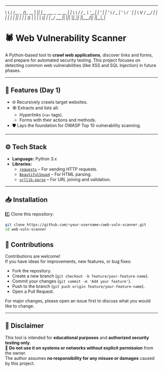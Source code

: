 __     __       _       _   _                      _ 
\ \   / /__ _ _(_)_ __ | |_| |__   ___  _ __   __ _| |
 \ \ / / _ \ '__| | '_ \| __| '_ \ / _ \| '_ \ / _` | |
  \ V /  __/ |  | | | | | |_| | | | (_) | | | | (_| | |
   \_/ \___|_|  |_|_| |_|\__|_| |_|\___/|_| |_|\__,_|_|

# 🕷️ Web Vulnerability Scanner

A Python-based tool to **crawl web applications**, discover links and forms, and prepare for automated security testing. This project focuses on detecting common web vulnerabilities (like XSS and SQL Injection) in future phases.

---

## 🚀 Features (Day 1)
- 🌐 Recursively crawls target websites.
- 🕸️ Extracts and lists all:
  - Hyperlinks (`<a>` tags).
  - Forms with their actions and methods.
- 🛡️ Lays the foundation for OWASP Top 10 vulnerability scanning.

---

## ⚙️ Tech Stack
- **Language:** Python 3.x
- **Libraries:** 
  - [`requests`](https://pypi.org/project/requests/) – For sending HTTP requests.
  - [`BeautifulSoup4`](https://pypi.org/project/beautifulsoup4/) – For HTML parsing.
  - [`urllib.parse`](https://docs.python.org/3/library/urllib.parse.html) – For URL joining and validation.

---

## 📥 Installation

1️⃣ Clone this repository:
```bash
git clone https://github.com/<your-username>/web-vuln-scanner.git
cd web-vuln-scanner
```

## 🤝 Contributions

Contributions are welcome!  
If you have ideas for improvements, new features, or bug fixes:  

- Fork the repository.  
- Create a new branch (`git checkout -b feature/your-feature-name`).  
- Commit your changes (`git commit -m 'Add your feature'`).  
- Push to the branch (`git push origin feature/your-feature-name`).  
- Open a Pull Request.  

For major changes, please open an issue first to discuss what you would like to change.  

---

## 📣 Disclaimer

This tool is intended for **educational purposes** and **authorized security testing only**.  
🚨 **Do not use it on systems or networks without explicit permission** from the owner.  
The author assumes **no responsibility for any misuse or damages** caused by this project.  
